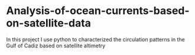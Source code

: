 # Analysis-of-ocean-currents-based-on-satellite-data
In this project I use python to characterized the circulation patterns in the Gulf of Cadiz based on satellite altimetry
